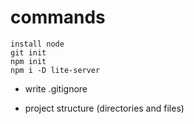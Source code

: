 # commands

```
install node
git init
npm init
npm i -D lite-server
```

* write .gitignore

* project structure (directories and files)